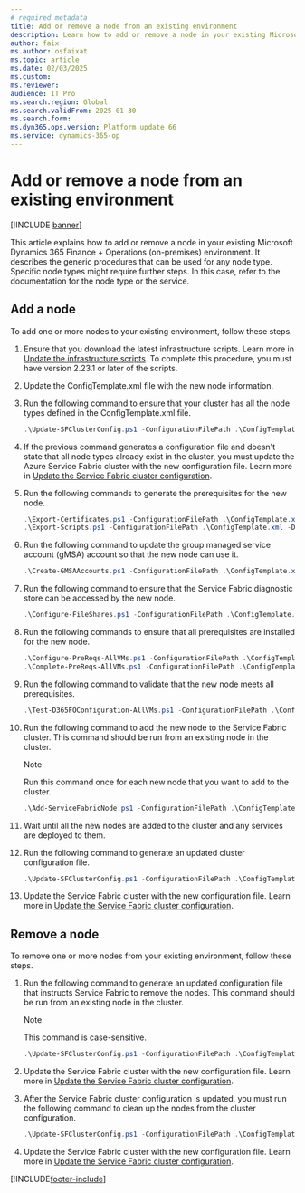 ```yaml
---
# required metadata
title: Add or remove a node from an existing environment
description: Learn how to add or remove a node in your existing Microsoft Dynamics 365 Finance + Operations (on-premises) environment.
author: faix
ms.author: osfaixat
ms.topic: article
ms.date: 02/03/2025
ms.custom:
ms.reviewer: 
audience: IT Pro
ms.search.region: Global
ms.search.validFrom: 2025-01-30
ms.search.form:
ms.dyn365.ops.version: Platform update 66
ms.service: dynamics-365-op
---
```


# Add or remove a node from an existing environment

[!INCLUDE [banner](../includes/banner.md)]

This article explains how to add or remove a node in your existing Microsoft Dynamics 365 Finance + Operations (on-premises) environment. It describes the generic procedures that can be used for any node type. Specific node types might require further steps. In this case, refer to the documentation for the node type or the service.

## Add a node

To add one or more nodes to your existing environment, follow these steps.

1. Ensure that you download the latest infrastructure scripts. Learn more in [Update the infrastructure scripts](./obtain-infrascripts-onprem.md#update-the-infrastructure-scripts). To complete this procedure, you must have version 2.23.1 or later of the scripts.
1. Update the ConfigTemplate.xml file with the new node information.
1. Run the following command to ensure that your cluster has all the node types defined in the ConfigTemplate.xml file.

    ```powershell
    .\Update-SFClusterConfig.ps1 -ConfigurationFilePath .\ConfigTemplate.xml -AddNodeTypes
    ```

1. If the previous command generates a configuration file and doesn't state that all node types already exist in the cluster, you must update the Azure Service Fabric cluster with the new configuration file. Learn more in [Update the Service Fabric cluster configuration](./onprem-update-sfcluster.md#update-the-service-fabric-cluster-configuration).
1. Run the following commands to generate the prerequisites for the new node.

    ```powershell
    .\Export-Certificates.ps1 -ConfigurationFilePath .\ConfigTemplate.xml
    .\Export-Scripts.ps1 -ConfigurationFilePath .\ConfigTemplate.xml -D365FOVersion <version of fno currently installed>
    ```

1. Run the following command to update the group managed service account (gMSA) account so that the new node can use it.

    ```powershell
    .\Create-GMSAAccounts.ps1 -ConfigurationFilePath .\ConfigTemplate.xml -Update
    ```

1. Run the following command to ensure that the Service Fabric diagnostic store can be accessed by the new node.

    ```powershell
    .\Configure-FileShares.ps1 -ConfigurationFilePath .\ConfigTemplate.xml -FileShareReference "sfDiagnostics"
    ```

1. Run the following commands to ensure that all prerequisites are installed for the new node.

    ```powershell
    .\Configure-PreReqs-AllVMs.ps1 -ConfigurationFilePath .\ConfigTemplate.xml -MSIFilePath <file-path> -ForcePushLBDScripts
    .\Complete-PreReqs-AllVMs.ps1 -ConfigurationFilePath .\ConfigTemplate.xml
    ```

1. Run the following command to validate that the new node meets all prerequisites.

    ```powershell
    .\Test-D365FOConfiguration-AllVMs.ps1 -ConfigurationFilePath .\ConfigTemplate.xml
    ```

1. Run the following command to add the new node to the Service Fabric cluster. This command should be run from an existing node in the cluster.

    > [!NOTE]
    > Run this command once for each new node that you want to add to the cluster.

    ```powershell
    .\Add-ServiceFabricNode.ps1 -ConfigurationFilePath .\ConfigTemplate.xml -VMName <vm name>
    ```

1. Wait until all the new nodes are added to the cluster and any services are deployed to them.
1. Run the following command to generate an updated cluster configuration file.

    ```powershell
    .\Update-SFClusterConfig.ps1 -ConfigurationFilePath .\ConfigTemplate.xml -UpdateServiceFabricSettings
    ```

1. Update the Service Fabric cluster with the new configuration file. Learn more in [Update the Service Fabric cluster configuration](./onprem-update-sfcluster.md#update-the-service-fabric-cluster-configuration).

## Remove a node

To remove one or more nodes from your existing environment, follow these steps.

1. Run the following command to generate an updated configuration file that instructs Service Fabric to remove the nodes. This command should be run from an existing node in the cluster.

    > [!NOTE]
    > This command is case-sensitive.

    ```powershell
    .\Update-SFClusterConfig.ps1 -ConfigurationFilePath .\ConfigTemplate.xml -RemoveNode -NodeNames @("node1", "node2")
    ```

1. Update the Service Fabric cluster with the new configuration file. Learn more in [Update the Service Fabric cluster configuration](./onprem-update-sfcluster.md#update-the-service-fabric-cluster-configuration).
1. After the Service Fabric cluster configuration is updated, you must run the following command to clean up the nodes from the cluster configuration.

    ```powershell
    .\Update-SFClusterConfig.ps1 -ConfigurationFilePath .\ConfigTemplate.xml -CleanupRemoveNode
    ```

1. Update the Service Fabric cluster with the new configuration file. Learn more in [Update the Service Fabric cluster configuration](./onprem-update-sfcluster.md#update-the-service-fabric-cluster-configuration).

[!INCLUDE[footer-include](../../../includes/footer-banner.md)]
